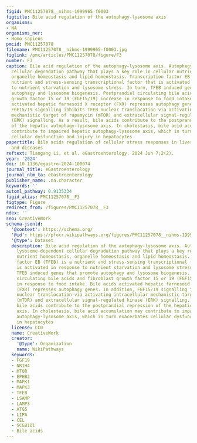 ```yaml
---
figid: PMC11257078__nihms-1999965-f0003
figtitle: Bile acid regulation of the autophagy-lysosome axis
organisms:
- NA
organisms_ner:
- Homo sapiens
pmcid: PMC11257078
filename: PMC11257078__nihms-1999965-f0003.jpg
figlink: /pmc/articles/PMC11257078/figure/F3
number: F3
caption: Bile acid regulation of the autophagy-lysosome axis. Autophagy is a lysosome-dependent
  cellular degradation pathway that plays a key role in cellular nutrient homeostasis,
  organelle homeostasis and lipid homeostasis. Transcription factor EB (TFEB) is a
  nutrient and stress-sensing transcriptional factor that is activated in response
  to nutrient starvation and lysosome stress. In turn, TFEB induced genes that promote
  autophagy and lysosome biogenesis. Postprandial circulating bile acids and fibroblast
  growth factor 15 or 19 (FGF15/19) increase in response to food intake. Bile acids
  activated hepatic farnesoid X receptor (FXR) represses autophagy genes. In addition,
  FGF15/19 signalling inhibits TFEB nuclear translocation via activating intracellular
  mechanistic target of rapamycin (mTOR) and extracellular signal-regulated kinase
  (ERK) signalling. As a result, bile acids contribute to the postprandial repression
  of the hepatic autophagy-lysosome axis. In cholestasis, bile acid accumulation may
  contribute to impaired hepatic autophagy-lysosome axis, which in turn exacerbates
  cellular dysfunction and injury in hepatocytes
papertitle: Bile acids regulation of cellular stress responses in liver physiology
  and diseases
reftext: Tiangang Li, et al. eGastroenterology. 2024 Jun 7;2(2).
year: '2024'
doi: 10.1136/egastro-2024-100074
journal_title: eGastroenterology
journal_nlm_ta: eGastroenterology
publisher_name: .na.character
keywords: ''
automl_pathway: 0.9135334
figid_alias: PMC11257078__F3
figtype: Figure
redirect_from: /figures/PMC11257078__F3
ndex: ''
seo: CreativeWork
schema-jsonld:
  '@context': https://schema.org/
  '@id': https://pfocr.wikipathways.org/figures/PMC11257078__nihms-1999965-f0003.html
  '@type': Dataset
  description: Bile acid regulation of the autophagy-lysosome axis. Autophagy is a
    lysosome-dependent cellular degradation pathway that plays a key role in cellular
    nutrient homeostasis, organelle homeostasis and lipid homeostasis. Transcription
    factor EB (TFEB) is a nutrient and stress-sensing transcriptional factor that
    is activated in response to nutrient starvation and lysosome stress. In turn,
    TFEB induced genes that promote autophagy and lysosome biogenesis. Postprandial
    circulating bile acids and fibroblast growth factor 15 or 19 (FGF15/19) increase
    in response to food intake. Bile acids activated hepatic farnesoid X receptor
    (FXR) represses autophagy genes. In addition, FGF15/19 signalling inhibits TFEB
    nuclear translocation via activating intracellular mechanistic target of rapamycin
    (mTOR) and extracellular signal-regulated kinase (ERK) signalling. As a result,
    bile acids contribute to the postprandial repression of the hepatic autophagy-lysosome
    axis. In cholestasis, bile acid accumulation may contribute to impaired hepatic
    autophagy-lysosome axis, which in turn exacerbates cellular dysfunction and injury
    in hepatocytes
  license: CC0
  name: CreativeWork
  creator:
    '@type': Organization
    name: WikiPathways
  keywords:
  - FGF19
  - NR1H4
  - MTOR
  - EPHB2
  - MAPK1
  - MAPK3
  - TFEB
  - LSAMP
  - LAMP3
  - ATG5
  - LIPA
  - CEL
  - SCGB1D1
  - Bile acids
---
```

